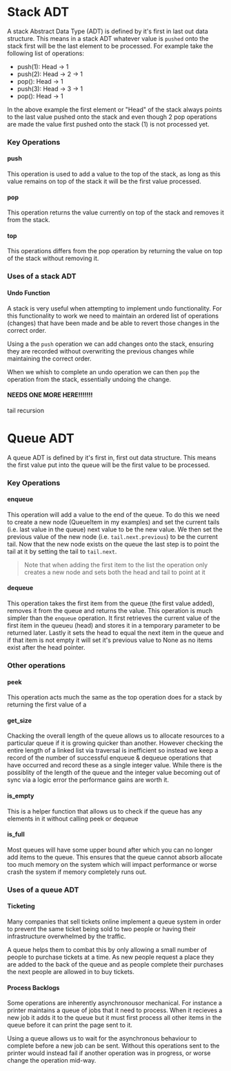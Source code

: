 # Stack ADT

A stack Abstract Data Type (ADT) is defined by it's first in last out data structure. This means in a stack ADT whatever value is `pushed` onto the stack first will be the last element to be processed. For example take the following list of operations:

- push(1): Head -> 1
- push(2): Head -> 2 -> 1
- pop(): Head -> 1
- push(3): Head -> 3 -> 1
- pop(): Head -> 1

In the above example the first element or "Head" of the stack always points to the last value pushed onto the stack and even though 2 pop operations are made the value first pushed onto the stack (1) is not processed yet.

### Key Operations

#### push

This operation is used to add a value to the top of the stack, as long as this value remains on top of the stack it will be the first value processed.

#### pop

This operation returns the value currently on top of the stack and removes it from the stack.

#### top

This operations differs from the pop operation by returning the value on top of the stack without removing it.

### Uses of a stack ADT

#### Undo Function

A stack is very useful when attempting to implement undo functionality. For this functionality to work we need to maintain an ordered list of operations (changes) that have been made and be able to revert those changes in the correct order.

Using a the `push` operation we can add changes onto the stack, ensuring they are recorded without overwriting the previous changes while maintaining the correct order.

When we whish to complete an undo operation we can then `pop` the operation from the stack, essentially undoing the change.

#### NEEDS ONE MORE HERE!!!!!!!

tail recursion

# Queue ADT

A queue ADT is defined by it's first in, first out data structure. This means the first value put into the queue will be the first value to be processed.



### Key Operations

#### enqueue

This operation will add a value to the end of the queue. To do this we need to create a new node (QueueItem in my examples) and set the current tails (i.e. last value in the queue) next value to be the new value. We then set the previous value of the new node (i.e. `tail.next.previous`) to be the current tail. Now that the new node exists on the queue the last step is to point the tail at it by setting the tail to `tail.next`.

> Note that when adding the first item to the list the operation only creates a new node and sets both the head and tail to point at it

#### dequeue

This operation takes the first item from the queue (the first value added), removes it from the queue and returns the value. This operation is much simpler than the `enqueue` operation. It first retrieves the current value of the first item in the queueu (head) and stores it in a temporary parameter to be returned later. Lastly it sets the head to equal the next item in the queue and if that item is not empty it will set it's previous value to None as no items exist after the head pointer.

### Other operations

#### peek

This operation acts much the same as the top operation does for a stack by returning the first value of a

#### get_size

Chacking the overall length of the queue allows us to allocate resources to a particular queue if it is growing quicker than another. However checking the entire length of a linked list via traversal is inefficient so instead we keep a record of the number of successful enqueue & dequeue operations that have occurred and record these as a single integer value. While there is the possiblity of the length of the queue and the integer value becoming out of sync via a logic error the performance gains are worth it.

#### is_empty

This is a helper function that allows us to check if the queue has any elements in it without calling peek or dequeue

#### is_full

Most queues will have some upper bound after which you can no longer add items to the queue. This ensures that the queue cannot absorb allocate too much memory on the system which will impact performance or worse crash the system if memory completely runs out.

### Uses of a queue ADT

#### Ticketing

Many companies that sell tickets online implement a queue system in order to prevent the same ticket being sold to two people or having their infrastructure overwhelmed by the traffic.

A queue helps them to combat this by only allowing a small number of people to purchase tickets at a time. As new people request a place they are added to the back of the queue and as people complete their purchases the next people are allowed in to buy tickets.

#### Process Backlogs

Some operations are inherently asynchronousor mechanical. For instance a printer maintains a queue of jobs that it need to process. When it recieves a new job it adds it to the queue but it must first process all other items in the queue before it can print the page sent to it.

Using a queue allows us to wait for the asynchronous behaviour to complete before a new job can be sent. Without this operations sent to the printer would instead fail if another operation was in progress, or worse change the operation mid-way.
